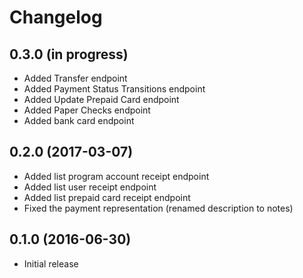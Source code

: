 Changelog
=========

0.3.0 (in progress)
-------------------

- Added Transfer endpoint
- Added Payment Status Transitions endpoint
- Added Update Prepaid Card endpoint
- Added Paper Checks endpoint
- Added bank card endpoint

0.2.0 (2017-03-07)
------------------

- Added list program account receipt endpoint
- Added list user receipt endpoint
- Added list prepaid card receipt endpoint
- Fixed the payment representation (renamed description to notes)

0.1.0 (2016-06-30)
------------------

- Initial release
